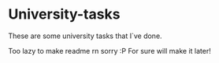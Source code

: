 # University-tasks
These are some university tasks that I`ve done.

Too lazy to make readme rn sorry :P For sure will make it later!
